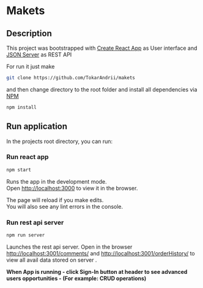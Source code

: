 # Makets

## Description

This project was bootstrapped with [Create React App](https://github.com/facebook/create-react-app) as User interface and [JSON Server](https://www.npmjs.com/package/json-server) as  REST API

For run it just make

```bash
git clone https://github.com/TokarAndrii/makets
```

and then change directory to the root folder and install all dependencies via [NPM](https://www.npmjs.com/)

```bash
npm install
```

## Run application

In the projects root directory, you can run:

### Run react app
```bash
npm start
```
Runs the app in the development mode.<br>
Open [http://localhost:3000](http://localhost:3000) to view it in the browser.

The page will reload if you make edits.<br>
You will also see any lint errors in the console.

### Run rest api server
```bash
npm run server
```

Launches the rest api server. Open in the browser [http://localhost:3001/comments/](http://localhost:3001/comments/) and [http://localhost:3001/orderHistory/](http://localhost:3001/orderHistory/)  to view all avail data stored on server .<br>






**When App is running -  click Sign-In button at header  to see advanced users opportunities - (For example: CRUD operations)**

